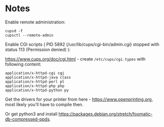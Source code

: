 # Notes

Enable remote administration:

```
cupsd -f
cupsctl --remote-admin
```

Enable CGI scripts ( PID 5892 (/usr/lib/cups/cgi-bin/admin.cgi) stopped with status 113 (Permission denied) ):

https://www.cups.org/doc/cgi.html - create `/etc/cups/cgi.types` with following content:
```
application/x-httpd-cgi cgi
application/x-httpd-java class
application/x-httpd-perl pl
application/x-httpd-php php
application/x-httpd-python py
```

Get the drivers for your printer from here - https://www.openprinting.org, most likely you'll have to compile then.

Or get python3 and install https://packages.debian.org/stretch/foomatic-db-compressed-ppds.
